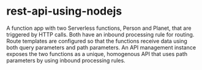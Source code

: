 # rest-api-using-nodejs

A function app with two Serverless functions, Person and Planet, that are triggered by HTTP calls. Both have an inbound processing rule for routing. Route templates are configured so that the functions receive data using both query parameters and path parameters. An API management instance exposes the two functions as a unique, homogenous API that uses path parameters by using inbound processing rules. 
